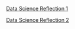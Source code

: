 [Data Science Reflection 1](data_science_reflection_1.md)

[Data Science Reflection 2](data_reflection_2.md)
